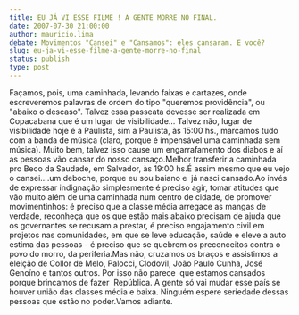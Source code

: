 ```yaml
---
title: EU JÁ VI ESSE FILME ! A GENTE MORRE NO FINAL.
date: 2007-07-30 21:00:00
author: mauricio.lima
debate: Movimentos "Cansei" e "Cansamos": eles cansaram. E você?
slug: eu-ja-vi-esse-filme-a-gente-morre-no-final
status: publish 
type: post
---
```


Façamos, pois, uma caminhada, levando faixas e cartazes, onde escreveremos palavras de ordem do tipo "queremos providência", ou "abaixo o descaso". Talvez essa passeata devesse ser realizada em Copacabana que é um lugar de visibilidade... Talvez não, lugar de visibilidade hoje é a Paulista, sim a Paulista, às 15:00 hs., marcamos tudo com a banda de música (claro, porque é impensável uma caminhada sem música). Muito bem, talvez isso cause um engarrafamento dos diabos e aí as pessoas vão cansar do nosso cansaço.Melhor transferir a caminhada pro Beco da Saudade, em Salvador, às 19:00 hs.É assim mesmo que eu vejo o cansei....um deboche, porque eu sou baiano e  já nasci cansado.Ao invés de expressar indignação simplesmente é preciso agir, tomar atitudes que vão muito além de uma caminhada num centro de cidade, de promover movimentinhos: é preciso que a classe média arregace as mangas de verdade, reconheça que os que estão mais abaixo precisam de ajuda que os governantes se recusam a prestar, é preciso engajamento civil em projetos nas comunidades, em que se leve educação, saúde e eleve a auto estima das pessoas - é preciso que se quebrem os preconceitos contra o povo do morro, da periferia.Mas não, cruzamos os braços e assistimos a eleição de Collor de Melo, Palocci, Clodovil, João Paulo Cunha, José Genoíno e tantos outros. Por isso não parece  que estamos cansados porque brincamos de fazer  República. A gente só vai mudar esse país se houver união das classes média e baixa. Ninguém espere seriedade dessas pessoas que estão no poder.Vamos adiante.
